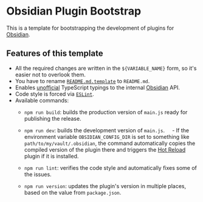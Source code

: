 # Obsidian Plugin Bootstrap

This is a template for bootstrapping the development of plugins for [Obsidian](https://obsidian.md/).

## Features of this template

- All the required changes are written in the `${VARIABLE_NAME}` form, so it's easier not to overlook them.
- You have to rename [`README.md.template`](./README.md.template) to `README.md`.
- Enables [unofficial](https://github.com/Fevol/obsidian-typings/) TypeScript typings to the internal [Obsidian](https://obsidian.md/) API.
- Code style is forced via [`ESLint`](https://eslint.org/).
- Available commands:
  - `npm run build`: builds the production version of `main.js` ready for publishing the release.

  - `npm run dev`: builds the development version of `main.js`.
    - If the environment variable `OBSIDIAN_CONFIG_DIR` is set to something like `path/to/my/vault/.obsidian`, the command automatically copies the compiled version of the plugin there and triggers the [Hot Reload](https://github.com/pjeby/hot-reload) plugin if it is installed.

  - `npm run lint`: verifies the code style and automatically fixes some of the issues.

  - `npm run version`: updates the plugin's version in multiple places, based on the value from `package.json`.
